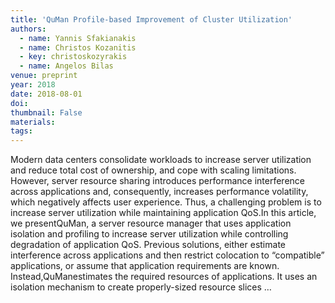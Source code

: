 ```yaml
---
title: 'QuMan Profile-based Improvement of Cluster Utilization'
authors:
  - name: Yannis Sfakianakis
  - name: Christos Kozanitis
  - key: christoskozyrakis
  - name: Angelos Bilas
venue: preprint
year: 2018
date: 2018-08-01
doi: 
thumbnail: False
materials:
tags:
---
```

Modern data centers consolidate workloads to increase server utilization and reduce total cost of ownership, and cope with scaling limitations. However, server resource sharing introduces performance interference across applications and, consequently, increases performance volatility, which negatively affects user experience. Thus, a challenging problem is to increase server utilization while maintaining application QoS.In this article, we presentQuMan, a server resource manager that uses application isolation and profiling to increase server utilization while controlling degradation of application QoS. Previous solutions, either estimate interference across applications and then restrict colocation to “compatible” applications, or assume that application requirements are known. Instead,QuManestimates the required resources of applications. It uses an isolation mechanism to create properly-sized resource slices …
